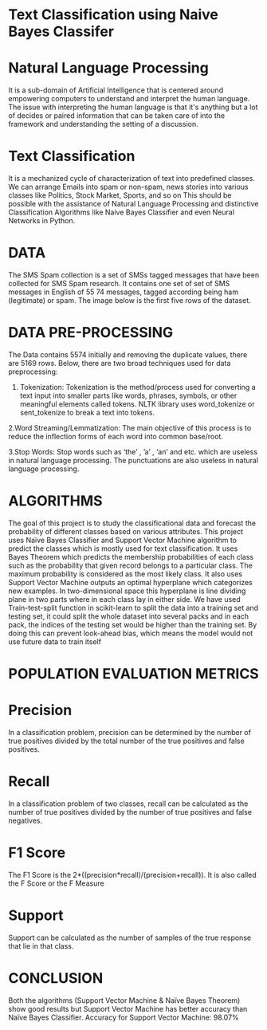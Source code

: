 # Text Classification using Naive Bayes Classifer

# Natural Language Processing
It is a sub-domain of
Artificial Intelligence that is centered around empowering
computers to understand and interpret the human
language. The issue with interpreting the human language
is that it's anything but a lot of decides or paired
information that can be taken care of into the framework
and understanding the setting of a discussion.

# Text Classification
It is a mechanized cycle of characterization of text into
predefined classes. We can
arrange Emails into spam or
non-spam, news stories into
various classes like Politics, Stock
Market, Sports, and so on
This should be possible with the
assistance of Natural Language
Processing and distinctive
Classification Algorithms like
Naive Bayes Classifier and even
Neural Networks in Python.

# DATA 
The SMS Spam collection is a set of SMSs tagged messages that
have been collected for SMS Spam research. It contains one set
of set of SMS messages in English of 55 74 messages, tagged
according being ham (legitimate) or spam. The image below is
the first five rows of the dataset.

# DATA PRE-PROCESSING
The Data contains 5574
initially and removing the
duplicate values, there are
5169 rows.
Below, there are two broad techniques used for data preprocessing:
1. Tokenization:
Tokenization is the method/process used for converting a
text input into smaller parts like words, phrases, symbols, or
other meaningful elements called tokens. NLTK library
uses word_tokenize or sent_tokenize to break a text into
tokens.

2.Word Streaming/Lemmatization:
The main objective of this process is to reduce the inflection
forms of each word into common base/root.

3.Stop Words:
Stop words such as ‘the’
,
’a’
,
‘an’ and etc. which are useless in
natural language processing. The punctuations are also
useless in natural language processing.

# ALGORITHMS

The goal of this project is to study the classificational data and forecast
the probability of different classes based on various attributes.
This project uses Naïve Bayes Classifier and Support Vector
Machine algorithm to predict the classes which is mostly used for text
classification.
It uses Bayes Theorem which predicts the membership probabilities of
each class such as the probability that given record belongs to a
particular class. The maximum probability is considered as the most
likely class.
It also uses Support Vector Machine outputs an optimal hyperplane
which categorizes new examples. In two-dimensional space this
hyperplane is line dividing plane in two parts where in each class lay in
either side.
We have used Train-test-split function in scikit-learn to split the data
into a training set and testing set, it could split the whole dataset into
several packs and in each pack, the indices of the testing set would be
higher than the training set. By doing this can prevent look-ahead bias,
which means the model would not use future data to train itself

# POPULATION EVALUATION METRICS 

# Precision
In a classification problem, precision can be determined
by the number of true positives divided by the total
number of the true positives and false positives.
# Recall
In a classification problem of two classes, recall can be
calculated as the number of true positives divided by the
number of true positives and false negatives.
# F1 Score
The F1 Score is the 2*((precision*recall)/(precision+recall)). It is also called the F Score or the F Measure
# Support
Support can be calculated as the number of samples of
the true response that lie in that class.


# CONCLUSION
Both the algorithms (Support Vector Machine & Naïve Bayes
Theorem) show good results but Support Vector Machine has better
accuracy than Naïve Bayes Classifier.
Accuracy for Support Vector Machine: 98.07%
